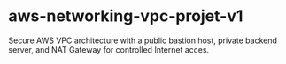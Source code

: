 # aws-networking-vpc-projet-v1
Secure AWS VPC architecture with a public bastion host, private backend server, and NAT Gateway for controlled Internet acces.
